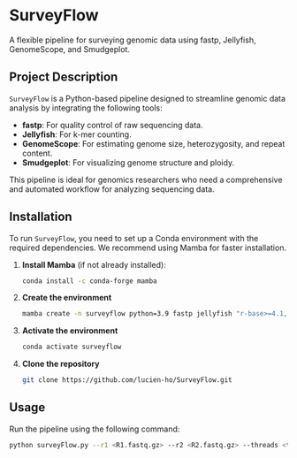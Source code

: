 # SurveyFlow
A flexible pipeline for surveying genomic data using fastp, Jellyfish, GenomeScope, and Smudgeplot.

## Project Description
`SurveyFlow` is a Python-based pipeline designed to streamline genomic data analysis by integrating the following tools:
- **fastp**: For quality control of raw sequencing data.
- **Jellyfish**: For k-mer counting.
- **GenomeScope**: For estimating genome size, heterozygosity, and repeat content.
- **Smudgeplot**: For visualizing genome structure and ploidy.

This pipeline is ideal for genomics researchers who need a comprehensive and automated workflow for analyzing sequencing data.

## Installation
To run `SurveyFlow`, you need to set up a Conda environment with the required dependencies. We recommend using Mamba for faster installation.

1. **Install Mamba** (if not already installed):
   ```bash
   conda install -c conda-forge mamba
2. **Create the environment**
   ```bash
   mamba create -n surveyflow python=3.9 fastp jellyfish "r-base>=4.1,<4.2" r-ggplot2 r-argparse genomescope smudgeplot -c bioconda -c conda-forge -y
3. **Activate the environment**
   ```bash
   conda activate surveyflow
4. **Clone the repository**
   ```bash
   git clone https://github.com/lucien-ho/SurveyFlow.git

## Usage
Run the pipeline using the following command:
```bash
python surveyFlow.py --r1 <R1.fastq.gz> --r2 <R2.fastq.gz> --threads <threads> --kmer <kmer_size> --prefix <output_prefix> --ploidy <ploidy> --size <genome_size>



